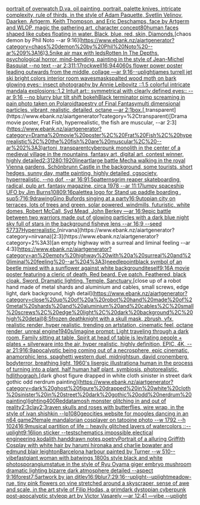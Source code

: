 [portrait of overwatch  D.va, oil painting, portrait, palette knives, intricate complexity, rule of thirds, in the style of Adam Paquette, Svetlin Velinov, Daarken, Artgerm, Keith Thompson, and Eric Deschamps, face by Artgerm and WLOP, magic the gathering art, character concept](https://www.ebank.nz/aiartgenerator?category=portrait%20of%20overwatch%20%20D.va%2C%20oil%20painting%2C%20portrait%2C%20palette%20knives%2C%20intricate%20complexity%2C%20rule%20of%20thirds%2C%20in%20the%20style%20of%20Adam%20Paquette%2C%20Svetlin%20Velinov%2C%20Daarken%2C%20Artgerm%2C%20Keith%20Thompson%2C%20and%20Eric%20Deschamps%2C%20face%20by%20Artgerm%20and%20WLOP%2C%20magic%20the%20gathering%20art%2C%20character%20concept)[80](https://www.ebank.nz/aiartgenerator?category=80)[human faces shaped like cubes floating in water. Black, blue, red, skin, Diamonds.](https://www.ebank.nz/aiartgenerator?category=human%20faces%20shaped%20like%20cubes%20floating%20in%20water.%20Black%2C%20blue%2C%20red%2C%20skin%2C%20Diamonds.)[chaos demon by Phil Noto --ar 9:16](https://www.ebank.nz/aiartgenerator?category=chaos%20demon%20by%20Phil%20Noto%20--ar%209%3A16)[3.5](https://www.ebank.nz/aiartgenerator?category=3.5)[nike air max with leds](https://www.ebank.nz/aiartgenerator?category=nike%20air%20max%20with%20leds)[Rotten In The Depths, psychological horror, mind-bending, painting in the style of Jean-Michel Basquiat --no text --ar 2:3](https://www.ebank.nz/aiartgenerator?category=Rotten%20In%20The%20Depths%2C%20psychological%20horror%2C%20mind-bending%2C%20painting%20in%20the%20style%20of%20Jean-Michel%20Basquiat%20--no%20text%20--ar%202%3A3)[11:17](https://www.ebank.nz/aiartgenerator?category=11%3A17)[rockwell](https://www.ebank.nz/aiartgenerator?category=rockwell)[16:9](https://www.ebank.nz/aiartgenerator?category=16%3A9)[440](https://www.ebank.nz/aiartgenerator?category=440)[60s flower power poster leading outwards from the middle, collage —ar 9:16](https://www.ebank.nz/aiartgenerator?category=60s%20flower%20power%20poster%20leading%20outwards%20from%20the%20middle%2C%20collage%20%E2%80%94ar%209%3A16)[--uplight](https://www.ebank.nz/aiartgenerator?category=--uplight)[james turrell jet ski bright colors interior room waves](https://www.ebank.nz/aiartgenerator?category=james%20turrell%20jet%20ski%20bright%20colors%20interior%20room%20waves)[mask](https://www.ebank.nz/aiartgenerator?category=mask)[spalted wood moth on bark glowing eyes:: insect photography by Annie Leibovitz ::1.5 colorful intricate mandala explosions::1.2 Intuit art:: symmetrical with clearly defined eyes:: --ar 9:16 --no blurry blur tilt shift bokeh](https://www.ebank.nz/aiartgenerator?category=spalted%20wood%20moth%20on%20bark%20glowing%20eyes%3A%3A%20insect%20photography%20by%20Annie%20Leibovitz%20%3A%3A1.5%20colorful%20intricate%20mandala%20explosions%3A%3A1.2%20Intuit%20art%3A%3A%20symmetrical%20with%20clearly%20defined%20eyes%3A%3A%20--ar%209%3A16%20--no%20blurry%20blur%20tilt%20shift%20bokeh)[Black terminator pimp screaming in pain photo taken on Polaroid](https://www.ebank.nz/aiartgenerator?category=Black%20terminator%20pimp%20screaming%20in%20pain%20photo%20taken%20on%20Polaroid)[tapestry of Final Fantasy](https://www.ebank.nz/aiartgenerator?category=tapestry%20of%20Final%20Fantasy)[multi dimensional particles, vibrant, realistic, detailed, octane —ar 2:1](https://www.ebank.nz/aiartgenerator?category=multi%20dimensional%20particles%2C%20vibrant%2C%20realistic%2C%20detailed%2C%20octane%20%E2%80%94ar%202%3A1)[box.](https://www.ebank.nz/aiartgenerator?category=box.)[,transparent](https://www.ebank.nz/aiartgenerator?category=%2Ctransparent)[Drama movie poster, Frat Fish, hyperrealistic, the fish are muscular, --ar 2:3](https://www.ebank.nz/aiartgenerator?category=Drama%20movie%20poster%2C%20Frat%20Fish%2C%20hyperrealistic%2C%20the%20fish%20are%20muscular%2C%20--ar%202%3A3)[art](https://www.ebank.nz/aiartgenerator?category=art)[oni ,transparent](https://www.ebank.nz/aiartgenerator?category=oni%20%2Ctransparent)[cyberpunk monolith in the center of a medieval village in the mountains, fantasy art, digital art, contest winner, highly detailed](https://www.ebank.nz/aiartgenerator?category=cyberpunk%20monolith%20in%20the%20center%20of%20a%20medieval%20village%20in%20the%20mountains%2C%20fantasy%20art%2C%20digital%20art%2C%20contest%20winner%2C%20highly%20detailed)[2:3](https://www.ebank.nz/aiartgenerator?category=2%3A3)[1280:1920](https://www.ebank.nz/aiartgenerator?category=1280%3A1920)[lineart](https://www.ebank.nz/aiartgenerator?category=lineart)[large battle Mecha walking in the royal Vienna gardens, Schönbrunn Castle in the background, some tourists, short hedges, sunny day, matte painting, highly detailed, cgsociety, hyperrealistic, --no dof, --ar 16:9](https://www.ebank.nz/aiartgenerator?category=large%20battle%20Mecha%20walking%20in%20the%20royal%20Vienna%20gardens%2C%20Sch%C3%B6nbrunn%20Castle%20in%20the%20background%2C%20some%20tourists%2C%20short%20hedges%2C%20sunny%20day%2C%20matte%20painting%2C%20highly%20detailed%2C%20cgsociety%2C%20hyperrealistic%2C%20--no%20dof%2C%20--ar%2016%3A9)[1:5](https://www.ebank.nz/aiartgenerator?category=1%3A5)[patterns](https://www.ebank.nz/aiartgenerator?category=patterns)[grim reaper skateboarding, radical, pulp art, fantasy magazine, circa 1978 --ar 11:17](https://www.ebank.nz/aiartgenerator?category=grim%20reaper%20skateboarding%2C%20radical%2C%20pulp%20art%2C%20fantasy%20magazine%2C%20circa%201978%20--ar%2011%3A17)[lumpy spaceship UFO by Jim Burns](https://www.ebank.nz/aiartgenerator?category=lumpy%20spaceship%20UFO%20by%20Jim%20Burns)[1080](https://www.ebank.nz/aiartgenerator?category=1080)[9:16](https://www.ebank.nz/aiartgenerator?category=9%3A16)[palette](https://www.ebank.nz/aiartgenerator?category=palette)[a logo for Stand up paddle boarding , sup](https://www.ebank.nz/aiartgenerator?category=a%20logo%20for%20Stand%20up%20paddle%20boarding%20%2C%20sup)[5:7](https://www.ebank.nz/aiartgenerator?category=5%3A7)[16:9](https://www.ebank.nz/aiartgenerator?category=16%3A9)[drawing](https://www.ebank.nz/aiartgenerator?category=drawing)[Gino Bufords singing at a party](https://www.ebank.nz/aiartgenerator?category=Gino%20Bufords%20singing%20at%20a%20party)[16:9](https://www.ebank.nz/aiartgenerator?category=16%3A9)[utopian city on terraces, lots of trees and green, solar powered, windmills, futuristic, white domes, Robert McCall, Syd Mead, John Berkey —ar 16:9](https://www.ebank.nz/aiartgenerator?category=utopian%20city%20on%20terraces%2C%20lots%20of%20trees%20and%20green%2C%20solar%20powered%2C%20windmills%2C%20futuristic%2C%20white%20domes%2C%20Robert%20McCall%2C%20Syd%20Mead%2C%20John%20Berkey%20%E2%80%94ar%2016%3A9)[epic battle between two warriors made out of glowing particles with a dark blue night sky full of stars in the background fisheye lens --ar 16:9 --seed 57737](https://www.ebank.nz/aiartgenerator?category=epic%20battle%20between%20two%20warriors%20made%20out%20of%20glowing%20particles%20with%20a%20dark%20blue%20night%20sky%20full%20of%20stars%20in%20the%20background%20fisheye%20lens%20--ar%2016%3A9%20--seed%2057737)[Hyperrealistic.](https://www.ebank.nz/aiartgenerator?category=Hyperrealistic.)[nirvana](https://www.ebank.nz/aiartgenerator?category=nirvana)[2:3](https://www.ebank.nz/aiartgenerator?category=2%3A3)[an empty highway with a surreal and liminal feeling --ar 4:3](https://www.ebank.nz/aiartgenerator?category=an%20empty%20highway%20with%20a%20surreal%20and%20liminal%20feeling%20--ar%204%3A3)[needlepoint](https://www.ebank.nz/aiartgenerator?category=needlepoint)[black symbol of an beetle mixed with a sunflower against white background](https://www.ebank.nz/aiartgenerator?category=black%20symbol%20of%20an%20beetle%20mixed%20with%20a%20sunflower%20against%20white%20background)[iteself](https://www.ebank.nz/aiartgenerator?category=iteself)[9:16](https://www.ebank.nz/aiartgenerator?category=9%3A16)[A movie poster featuring a cleric of death. Red beard. Eye patch. Feathered, black cloak. Sword. Dramatic lighting. Temple. Sanctuary.](https://www.ebank.nz/aiartgenerator?category=A%20movie%20poster%20featuring%20a%20cleric%20of%20death.%20Red%20beard.%20Eye%20patch.%20Feathered%2C%20black%20cloak.%20Sword.%20Dramatic%20lighting.%20Temple.%20Sanctuary.)[close up of a robot hand made of metal shards and aluminium and cables, small screws, edge light, dark background, high detail](https://www.ebank.nz/aiartgenerator?category=close%20up%20of%20a%20robot%20hand%20made%20of%20metal%20shards%20and%20aluminium%20and%20cables%2C%20small%20screws%2C%20edge%20light%2C%20dark%20background%2C%20high%20detail)[8:5](https://www.ebank.nz/aiartgenerator?category=8%3A5)[frozen deathknight with a skull mask, zbrush, vfx, realistic render, hyper realistic, trending on artstation, cinematic feel, octane render, unreal engine](https://www.ebank.nz/aiartgenerator?category=frozen%20deathknight%20with%20a%20skull%20mask%2C%20zbrush%2C%20vfx%2C%20realistic%20render%2C%20hyper%20realistic%2C%20trending%20on%20artstation%2C%20cinematic%20feel%2C%20octane%20render%2C%20unreal%20engine)[1940s](https://www.ebank.nz/aiartgenerator?category=1940s)[/imagine prompt: Light traveling through a dark room, Family sitting at table, Spirit at head of table is levitating people + plates + silverware into the air, hyper realistic, highly definition, EPIC, 4K, --ar 21:9](https://www.ebank.nz/aiartgenerator?category=/imagine%20prompt%3A%20Light%20traveling%20through%20a%20dark%20room%2C%20Family%20sitting%20at%20table%2C%20Spirit%20at%20head%20of%20table%20is%20levitating%20people%20%2B%20plates%20%2B%20silverware%20into%20the%20air%2C%20hyper%20realistic%2C%20highly%20definition%2C%20EPIC%2C%204K%2C%20--ar%2021%3A9)[16:9](https://www.ebank.nz/aiartgenerator?category=16%3A9)[](https://www.ebank.nz/aiartgenerator?category=)[apocalyptic being coming out of a necrosphere, epic cinematic, anamorphic lens, spaghetti western duel, midnightsun, david cronemberg, bodyterror, breathing light, 1960's lisergic illustration](https://www.ebank.nz/aiartgenerator?category=apocalyptic%20being%20coming%20out%20of%20a%20necrosphere%2C%20epic%20cinematic%2C%20anamorphic%20lens%2C%20spaghetti%20western%20duel%2C%20midnightsun%2C%20david%20cronemberg%2C%20bodyterror%2C%20breathing%20light%2C%201960%27s%20lisergic%20illustration)[a human in the process of turning into a plant, half human half plant, symbiosis, photorealistic, hd](https://www.ebank.nz/aiartgenerator?category=a%20human%20in%20the%20process%20of%20turning%20into%20a%20plant%2C%20half%20human%20half%20plant%2C%20symbiosis%2C%20photorealistic%2C%20hd)[lithograph.](https://www.ebank.nz/aiartgenerator?category=lithograph.)[dark ghost figure drapped in white cloth sinister in street dark gothic odd nerdrum painting](https://www.ebank.nz/aiartgenerator?category=dark%20ghost%20figure%20drapped%20in%20white%20cloth%20sinister%20in%20street%20dark%20gothic%20odd%20nerdrum%20painting)[lighting](https://www.ebank.nz/aiartgenerator?category=lighting)[400](https://www.ebank.nz/aiartgenerator?category=400)[Red](https://www.ebank.nz/aiartgenerator?category=Red)[datamosh monster glitching in and out of reality](https://www.ebank.nz/aiartgenerator?category=datamosh%20monster%20glitching%20in%20and%20out%20of%20reality)[2:3](https://www.ebank.nz/aiartgenerator?category=2%3A3)[clay](https://www.ebank.nz/aiartgenerator?category=clay)[2:3](https://www.ebank.nz/aiartgenerator?category=2%3A3)[raven skulls and roses with butterflies, wire wrap, in the style of ivan shishkin --lp](https://www.ebank.nz/aiartgenerator?category=raven%20skulls%20and%20roses%20with%20butterflies%2C%20wire%20wrap%2C%20in%20the%20style%20of%20ivan%20shishkin%20--lp)[1080](https://www.ebank.nz/aiartgenerator?category=1080)[geocities website for moogles dancing in an n64 game](https://www.ebank.nz/aiartgenerator?category=geocities%20website%20for%20moogles%20dancing%20in%20an%20n64%20game)[2](https://www.ebank.nz/aiartgenerator?category=2)[](https://www.ebank.nz/aiartgenerator?category=)[female mandalorian cosplayer on tatooine photo --w 1792 --h 1024](https://www.ebank.nz/aiartgenerator?category=female%20mandalorian%20cosplayer%20on%20tatooine%20photo%20--w%201792%20--h%201024)[16:9](https://www.ebank.nz/aiartgenerator?category=16%3A9)[musical partition of life :: heavily glitched layers of watercolors ::](https://www.ebank.nz/aiartgenerator?category=musical%20partition%20of%20life%20%3A%3A%20heavily%20glitched%20layers%20of%20watercolors%20%3A%3A)[--uplight](https://www.ebank.nz/aiartgenerator?category=--uplight)[9:16](https://www.ebank.nz/aiartgenerator?category=9%3A16)[lion sticker --test](https://www.ebank.nz/aiartgenerator?category=lion%20sticker%20--test)[schematics,impossible,electical engineering,kodalith,handdrawn notes,poetry](https://www.ebank.nz/aiartgenerator?category=schematics%2Cimpossible%2Celectical%20engineering%2Ckodalith%2Chanddrawn%20notes%2Cpoetry)[Portrait of a alluring Griffith Cosplay with white hair by harumi hironaka and charlie bowater and edmund blair leighton](https://www.ebank.nz/aiartgenerator?category=Portrait%20of%20a%20alluring%20Griffith%20Cosplay%20with%20white%20hair%20by%20harumi%20hironaka%20and%20charlie%20bowater%20and%20edmund%20blair%20leighton)[Barcelona harbour painted by Turner --w 510](https://www.ebank.nz/aiartgenerator?category=Barcelona%20harbour%20painted%20by%20Turner%20--w%20510)[--vibefast](https://www.ebank.nz/aiartgenerator?category=--vibefast)[giant woman with batwings 1800s style black and white photo](https://www.ebank.nz/aiartgenerator?category=giant%20woman%20with%20batwings%201800s%20style%20black%20and%20white%20photo)[sporangium](https://www.ebank.nz/aiartgenerator?category=sporangium)[statue in the style of Ryu Oyama giger embryo mushroom dramatic lighting bizarre dark atmosphere detailed --aspect 9:16](https://www.ebank.nz/aiartgenerator?category=statue%20in%20the%20style%20of%20Ryu%20Oyama%20giger%20embryo%20mushroom%20dramatic%20lighting%20bizarre%20dark%20atmosphere%20detailed%20--aspect%209%3A16)[forest](https://www.ebank.nz/aiartgenerator?category=forest)[7:5](https://www.ebank.nz/aiartgenerator?category=7%3A5)[artwork by jan ditlev](https://www.ebank.nz/aiartgenerator?category=artwork%20by%20jan%20ditlev)[16:9](https://www.ebank.nz/aiartgenerator?category=16%3A9)[blur](https://www.ebank.nz/aiartgenerator?category=blur)[7:2](https://www.ebank.nz/aiartgenerator?category=7%3A2)[9:16](https://www.ebank.nz/aiartgenerator?category=9%3A16)[--uplight](https://www.ebank.nz/aiartgenerator?category=--uplight)[--uplight](https://www.ebank.nz/aiartgenerator?category=--uplight)[meadow-rue, tiny pink flowers on vine stretched around a skyscraper, sense of awe and scale, in the art style of Filip Hodas, a grimdark dystopian cyberpunk post-apocalyptic style](https://www.ebank.nz/aiartgenerator?category=meadow-rue%2C%20tiny%20pink%20flowers%20on%20vine%20stretched%20around%20a%20skyscraper%2C%20sense%20of%20awe%20and%20scale%2C%20in%20the%20art%20style%20of%20Filip%20Hodas%2C%20a%20grimdark%20dystopian%20cyberpunk%20post-apocalyptic%20style)[op art by Victor Vasarely —ar 12:41 —vibe --uplight](https://www.ebank.nz/aiartgenerator?category=op%20art%20by%20Victor%20Vasarely%20%E2%80%94ar%2012%3A41%20%E2%80%94vibe%20--uplight)